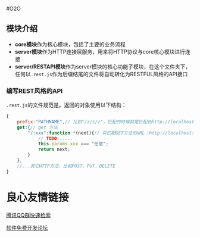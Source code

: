 #O2O

## 模块介绍

* **core模块**作为核心模块，包括了主要的业务流程
* **server模块**作为HTTP连接层服务，用来将HTTP协议与core核心模块进行连接
* **server/RESTAPI模块**作为server模块的核心功能子模块，在这个文件夹下，任何以`.rest.js`作为后缀结尾的文件将自动转化为RESTFUL风格的API接口

### 编写REST风格的API
`.rest.js`的文件规范是。返回的对象使用以下结构：
```js
{
	prefix:"PATHNAME",// 比如"/z/z/z"，匹配的时候就是匹配到http://localhost:3000/z/z/z.....
	get:{// get 方法
		"/:xxx":function *(next){// 将匹配GET方法的URL：http://localhost:3000/z/z/z/任意
			// TODO:.....
			this.params.xxx === "任意";
			return next;		
		}
	},
	//...其它HTTP方法，比如POST，PUT，DELETE
}
```

 # 良心友情链接

[腾讯QQ群快速检索](http://u.720life.cn/s/8cf73f7c)

[软件免费开发论坛](http://u.720life.cn/s/bbb01dc0)